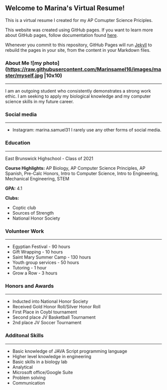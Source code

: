 ## Welcome to Marina's Virtual Resume!

This is a virtual resume I created for my AP Comupter Science Priciples. 

This website was created using GitHub pages. If you want to learn more about GitHub pages, follow documentation found [here](https://pages.github.com/).

Whenever you commit to this repository, GitHub Pages will run [Jekyll](https://jekyllrb.com/) to rebuild the pages in your site, from the content in your Markdown files.

### About Me ![my photo](https://raw.githubusercontent.com/Marinsamel16/images/master/myself.jpg |10x10)
---
I am an outgoing student who consistently demonstrates a strong work ethic. I am seeking to apply my biological knowledge and my computer science skills in my future career. 

### Social media 
---
- Instagram: marina.samuel31
I rarely use any other forms of social media. 

### Education
---
East Brunswick Highschool - Class of 2021

**Course Highlights:** AP Biology, AP Computer Science Principles, AP Spanish, Pre-Calc Honors, Intro to Computer Science, Intro to Engineering, Mechanical Engineering, STEM

**GPA:** 4.1 

**Clubs:** 
- Coptic club
- Sources of Strength 
- National Honor Society 

### Volunteer Work 
---
- Egyptian Festival - 90 hours 
- Gift Wrapping - 10 hours 
- Saint Mary Summer Camp - 130 hours
- Youth group services - 50 hours 
- Tutoring - 1 hour 
- Grow a Row - 3 hours 

### Honors and Awards
---
- Inducted into National Honor Society 
- Received Gold Honor Roll/Silver Honor Roll
- First Place in Coybl tournament 
- Second place JV Basketball Tournament
- 2nd place JV Soccer Tournament

### Additonal Skills  
---
- Basic knowledge of JAVA Script programming language 
- Higher level knowledge in engineering
- Basic skills in a biology lab 
- Analytical 
- Microsoft office/Google Suite 
- Problem solving 
- Communication


